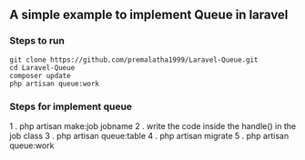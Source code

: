 ## A simple example to implement Queue in laravel


### Steps to run

```
git clone https://github.com/premalatha1999/Laravel-Queue.git
cd Laravel-Queue
composer update
php artisan queue:work
```

### Steps for implement queue

1 . php artisan make:job jobname
2 . write the code inside the handle() in the job class
3 . php artisan queue:table
4 . php artisan migrate
5 . php artisan queue:work
